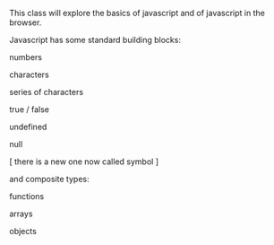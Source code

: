This class will explore the basics of javascript and of javascript in the browser. 

Javascript has some standard building blocks:

numbers

characters

series of characters

true / false

undefined

null

[ there is a new one now called symbol ]

and composite types:

functions

arrays

objects

